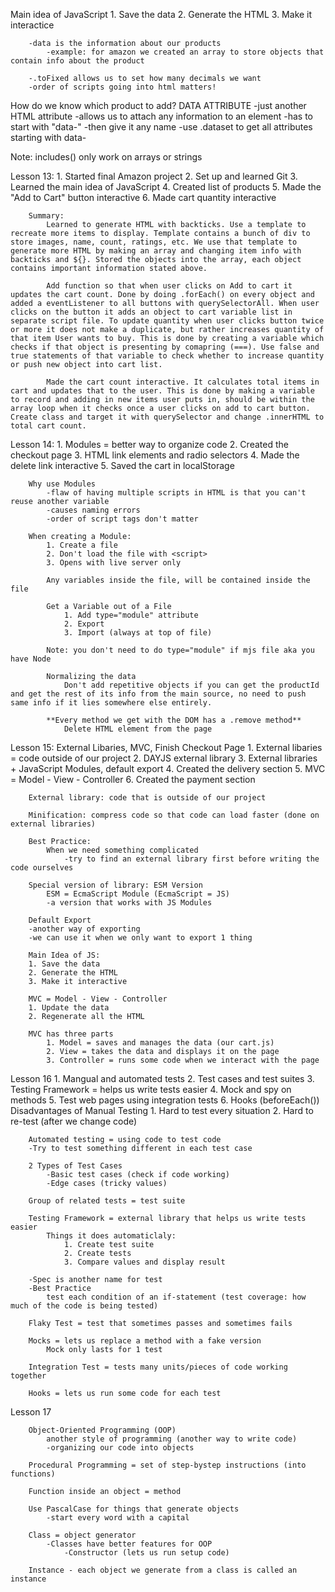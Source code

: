 Main idea of JavaScript
    1. Save the data
    2. Generate the HTML
    3. Make it interactice
        
        -data is the information about our products
            -example: for amazon we created an array to store objects that contain info about the product 
        
        -.toFixed allows us to set how many decimals we want 
        -order of scripts going into html matters!

How do we know which product to add? 
    DATA ATTRIBUTE 
        -just another HTML attribute
        -allows us to attach any information to an element 
        -has to start with "data-"
        -then give it any name 
        -use .dataset to get all attributes starting with data- 

Note: includes() only work on arrays or strings

Lesson 13: 
    1. Started final Amazon project
    2. Set up and learned Git
    3. Learned the main idea of JavaScript
    4. Created list of products
    5. Made the "Add to Cart" button interactive 
    6. Made cart quantity interactive

        Summary: 
            Learned to generate HTML with backticks. Use a template to recreate more items to display. Template contains a bunch of div to store images, name, count, ratings, etc. We use that template to generate more HTML by making an array and changing item info with backticks and ${}. Stored the objects into the array, each object contains important information stated above. 

            Add function so that when user clicks on Add to cart it updates the cart count. Done by doing .forEach() on every object and added a eventListener to all buttons with querySelectorAll. When user clicks on the button it adds an object to cart variable list in separate script file. To update quantity when user clicks button twice or more it does not make a duplicate, but rather increases quantity of that item User wants to buy. This is done by creating a variable which checks if that object is presenting by comapring (===). Use false and true statements of that variable to check whether to increase quantity or push new object into cart list. 

            Made the cart count interactive. It calculates total items in cart and updates that to the user. This is done by making a variable to record and adding in new items user puts in, should be within the array loop when it checks once a user clicks on add to cart button. Create class and target it with querySelector and change .innerHTML to total cart count. 

Lesson 14: 
    1. Modules = better way to organize code
    2. Created the checkout page
    3. HTML link elements and radio selectors
    4. Made the delete link interactive
    5. Saved the cart in localStorage 

        Why use Modules
            -flaw of having multiple scripts in HTML is that you can't reuse another variable 
            -causes naming errors 
            -order of script tags don't matter
        
        When creating a Module: 
            1. Create a file 
            2. Don't load the file with <script>
            3. Opens with live server only 

            Any variables inside the file, will be contained inside the file 
        
            Get a Variable out of a File 
                1. Add type="module" attribute
                2. Export 
                3. Import (always at top of file)

            Note: you don't need to do type="module" if mjs file aka you have Node

            Normalizing the data
                Don't add repetitive objects if you can get the productId and get the rest of its info from the main source, no need to push same info if it lies somewhere else entirely. 
            
            **Every method we get with the DOM has a .remove method**
                Delete HTML element from the page 

Lesson 15: External Libaries, MVC, Finish Checkout Page
    1. External libaries = code outside of our project
    2. DAYJS external library
    3. External libraries + JavaScript Modules, default export
    4. Created the delivery section 
    5. MVC = Model - View - Controller
    6. Created the payment section 


        External library: code that is outside of our project

        Minification: compress code so that code can load faster (done on external libraries)

        Best Practice:
            When we need something complicated
                -try to find an external library first before writing the code ourselves
        
        Special version of library: ESM Version 
            ESM = EcmaScript Module (EcmaScript = JS)
            -a version that works with JS Modules 
        
        Default Export
        -another way of exporting 
        -we can use it when we only want to export 1 thing

        Main Idea of JS: 
        1. Save the data
        2. Generate the HTML
        3. Make it interactive 

        MVC = Model - View - Controller
        1. Update the data 
        2. Regenerate all the HTML 

        MVC has three parts 
            1. Model = saves and manages the data (our cart.js)
            2. View = takes the data and displays it on the page 
            3. Controller = runs some code when we interact with the page 

Lesson 16
    1. Mangual and automated tests
    2. Test cases and test suites
    3. Testing Framework = helps us write tests easier
    4. Mock and spy on methods
    5. Test web pages using integration tests
    6. Hooks (beforeEach())
        Disadvantages of Manual Testing 
            1. Hard to test every situation 
            2. Hard to re-test (after we change code)

        Automated testing = using code to test code
        -Try to test something different in each test case

        2 Types of Test Cases
            -Basic test cases (check if code working)
            -Edge cases (tricky values)
        
        Group of related tests = test suite 

        Testing Framework = external library that helps us write tests easier
            Things it does automaticlaly:
                1. Create test suite
                2. Create tests
                3. Compare values and display result
        
        -Spec is another name for test
        -Best Practice
            test each condition of an if-statement (test coverage: how much of the code is being tested)

        Flaky Test = test that sometimes passes and sometimes fails 

        Mocks = lets us replace a method with a fake version 
            Mock only lasts for 1 test

        Integration Test = tests many units/pieces of code working together 

        Hooks = lets us run some code for each test 

Lesson 17 

        Object-Oriented Programming (OOP)
            another style of programming (another way to write code)
            -organizing our code into objects 
        
        Procedural Programming = set of step-bystep instructions (into functions)

        Function inside an object = method 

        Use PascalCase for things that generate objects 
            -start every word with a capital

        Class = object generator
            -Classes have better features for OOP 
                -Constructor (lets us run setup code)
        
        Instance - each object we generate from a class is called an instance 


            